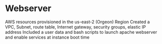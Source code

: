 # Webserver

AWS resources provisioned in the us-east-2 (Orgeon) Region
Created a VPC, Subnet, route table,  Internet gateway, security groups, elastic IP address
Included a user data and bash scripts to launch apache webserver and enable services at instance boot time 
